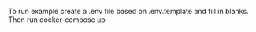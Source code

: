 To run example create a .env file based on .env.template and fill in blanks. Then run docker-compose up